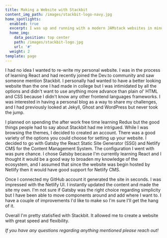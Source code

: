 ```yaml
---
title: Making a Website with Stackbit
content_img_path: /images/stackbit-logo-navy.jpg
home_spotlights:
  enabled: true
  excerpt: I was up and running with a modern JAMstack websites in minutes.
  home_img:
    data_position: top center
    path: /images/stackbit-logo.jpg
    url: '#'
  weight: 2
template: page
---
```

I had no idea I wanted to re-write my personal website. I was in the process of learning React and had recently joined the Dev.to community and saw someone mention Stackbit. I personally had wanted to have a better looking website than the one I had made in college but I was intimidated by all the options and didn't want to use anything more advance than plain ol' HTML and CSS because I didn't know any other frontend languages frameworks. I was interested in having a personal blog as a way to share my challenges, and I had previously looked at Jekyll, Ghost and WordPress but never took the jump. 

I planned on spending the after work free time learning Redux but the good things people had to say about Stackbit had me intrigued. While I was browsing the themes, I decided to created an account. There was a good variety of the options you could choose for setting up your website. I decided to go with Gatsby the React Static Site Generator (SSG) and Netlify CMS for the Content Management System. The configuration I went with was pure chance. I chose Gatsby because I'm currently learning React and I thought it would be a good way to broaden my knowledge of the ecosystem, and I assumed that since the website was begin hosted by Netlify then it would have good support for Netlify CMS. 

Once I connected my GitHub account it generated the site in seconds. I was impressed with the Netlify UI. I instantly updated the content and made the site my own. I'm not sure if Gatsby was the right choice regarding simplicity but I have been able to move components around and add where I want to. I have a couple of improvements I'd like to make so I'm sure I'll get the hang of it.



Overall I'm pretty statisfied with Stackbit. It allowed me to create a website with great speed and flexibility. 

_If you have any questions regarding anything mentioned please reach out!_

